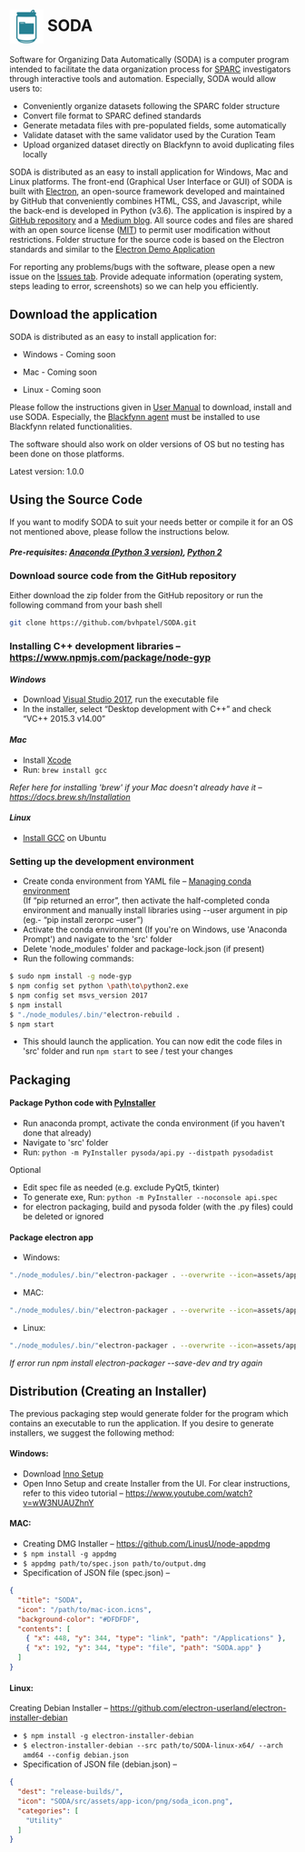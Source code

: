 # <img src="/src/assets/app-icon/png/soda_icon.png" width="60px" align="center" alt="SODA icon"> SODA

Software for Organizing Data Automatically (SODA) is a computer program intended to facilitate the data organization process for [SPARC](https://commonfund.nih.gov/sparc) investigators through interactive tools and automation. Especially, SODA would allow users to:

*   Conveniently organize datasets following the SPARC folder structure
*   Convert file format to SPARC defined standards
*   Generate metadata files with pre-populated fields, some automatically
*   Validate dataset with the same validator used by the Curation Team
*   Upload organized dataset directly on Blackfynn to avoid duplicating files locally

SODA is distributed as an easy to install application for Windows, Mac and Linux platforms. The front-end (Graphical User Interface or GUI) of SODA is built with [Electron](https://electronjs.org/), an open-source framework developed and maintained by GitHub that conveniently combines HTML, CSS, and Javascript, while the back-end is developed in Python (v3.6). The application is inspired by a [GitHub repository](https://github.com/fyears/electron-python-example) and a [Medium blog](https://medium.com/@abulka/electron-python-4e8c807bfa5e). All source codes and files are shared with an open source license ([MIT](LICENSE)) to permit user modification without restrictions. Folder structure for the source code is based on the Electron standards and similar to the [Electron Demo Application](https://github.com/electron/electron-api-demos)

For reporting any problems/bugs with the software, please open a new issue on the [Issues tab](https://github.com/bvhpatel/SODA/issues). Provide adequate information (operating system, steps leading to error, screenshots) so we can help you efficiently.

## Download the application
SODA is distributed as an easy to install application for:
*   Windows - Coming soon
<!--[Click Here](https://3dtholdings-my.sharepoint.com/:u:/g/personal/bpatel_calmi2_org/EaurG6qE7bBBhuF1HWWqfVkB9xJ3x0rfeSGJ9f63WtdoJA?e=Uo2rnk) (Developed & tested on Windows 10) -->
*   Mac - Coming soon
<!-- [Click Here](https://3dtholdings-my.sharepoint.com/:u:/g/personal/bpatel_calmi2_org/EeJQbemo2MtDmEJumGbu7moByRrcw3xyC-A5-pD2EdjVRw?e=Gcd3lX) (Developed & tested on Mac OS High Sierra and Mojave) -->
*   Linux - Coming soon
<!-- [Click Here](https://3dtholdings-my.sharepoint.com/:u:/g/personal/bpatel_calmi2_org/EQLHAKyyfaZJoDMYDYIwHIQB_jBZWh8mxBE5rRW-g_Oo5w?e=7wLGLI) (Developed & tested on Ubuntu Desktop 18.04) -->

<!--Example datasets can be downloaded from [here](https://3dtholdings-my.sharepoint.com/:f:/g/personal/bpatel_calmi2_org/Eig4sjUjchRCiUtfpeH-ydYBjvql_KYW0ZSE9_Td6bPzrQ?e=ApSOvh). -->
Please follow the instructions given in [User Manual](docs/SODA_User_manual.pdf) to download, install and use SODA. Especially, the [Blackfynn agent](https://developer.blackfynn.io/agent/index.html) must be installed to use Blackfynn related functionalities. 

The software should also work on older versions of OS but no testing has been done on those platforms.

Latest version: 1.0.0

## Using the Source Code
If you want to modify SODA to suit your needs better or compile it for an OS not mentioned above, please follow the instructions below.
#### *Pre-requisites: [Anaconda (Python 3 version)](https://www.anaconda.com/distribution/), [Python 2](https://www.python.org/downloads/)*

### Download source code from the GitHub repository
Either download the zip folder from the GitHub repository or run the following command from your bash shell
```bash
git clone https://github.com/bvhpatel/SODA.git
```

### Installing C++ development libraries – https://www.npmjs.com/package/node-gyp

#### *Windows*
*   Download [Visual Studio 2017](https://visualstudio.microsoft.com/pl/thank-you-downloading-visual-studio/?sku=Community), run the executable file
*   In the installer, select “Desktop development with C++” and check “VC++ 2015.3 v14.00”

#### *Mac*
*   Install [Xcode](https://developer.apple.com/xcode/download/)
*   Run: `brew install gcc`

*Refer here for installing 'brew' if your Mac doesn't already have it – https://docs.brew.sh/Installation*

#### *Linux*
*   [Install GCC](https://linuxize.com/post/how-to-install-gcc-compiler-on-ubuntu-18-04/) on Ubuntu

### Setting up the development environment
*   Create conda environment from YAML file – [Managing conda environment](https://docs.conda.io/projects/conda/en/latest/user-guide/tasks/manage-environments.html)<br>
(If “pip returned an error”, then activate the half-completed conda environment and manually install libraries using --user argument in pip (eg.- “pip install zerorpc –user”)
*   Activate the conda environment (If you're on Windows, use 'Anaconda Prompt') and navigate to the 'src' folder
*   Delete 'node_modules' folder and package-lock.json (if present)
*   Run the following commands:
```bash
$ sudo npm install -g node-gyp
$ npm config set python \path\to\python2.exe
$ npm config set msvs_version 2017
$ npm install
$ "./node_modules/.bin/"electron-rebuild .
$ npm start
```
*   This should launch the application. You can now edit the code files in 'src' folder and run `npm start` to see / test your changes

## Packaging
#### Package Python code with [PyInstaller](https://www.pyinstaller.org/)
*   Run anaconda prompt, activate the conda environment (if you haven't done that already)
*   Navigate to 'src' folder
*   Run: `python -m PyInstaller pysoda/api.py --distpath pysodadist`

Optional
*   Edit spec file as needed (e.g. exclude PyQt5, tkinter)
*   To generate exe, Run: `python -m PyInstaller --noconsole api.spec`
*   for electron packaging, build and pysoda folder (with the .py files) could be deleted or ignored

#### Package electron app

*   Windows:<br>
```bash
"./node_modules/.bin/"electron-packager . --overwrite --icon=assets/app-icon/win/soda_icon.ico
```

*   MAC:<br>
```bash
"./node_modules/.bin/"electron-packager . --overwrite --icon=assets/app-icon/mac/soda_icon.icns
```

*   Linux:<br>
```bash
"./node_modules/.bin/"electron-packager . --overwrite --icon=assets/app-icon/png/soda_icon.png
```

*If error run
npm install electron-packager --save-dev
and try again*

## Distribution (Creating an Installer)
The previous packaging step would generate folder for the program which contains an executable to run the application. If you desire to generate installers, we suggest the following method:
#### Windows:<br>
- Download [Inno Setup](http://www.jrsoftware.org/isdl.php)<br>
- Open Inno Setup and create Installer from the UI. For clear instructions, refer to this video tutorial – https://www.youtube.com/watch?v=wW3NUAUZhnY

#### MAC:<br>
- Creating DMG Installer – https://github.com/LinusU/node-appdmg<br>
- `$ npm install -g appdmg`<br>
- `$ appdmg path/to/spec.json path/to/output.dmg`<br>
- Specification of JSON file (spec.json) –
```json
{
  "title": "SODA",
  "icon": "/path/to/mac-icon.icns",
  "background-color": "#DFDFDF",
  "contents": [
    { "x": 448, "y": 344, "type": "link", "path": "/Applications" },
    { "x": 192, "y": 344, "type": "file", "path": "SODA.app" }
  ]
}
```

#### Linux:<br>
Creating Debian Installer – https://github.com/electron-userland/electron-installer-debian<br>
- `$ npm install -g electron-installer-debian`<br>
- `$ electron-installer-debian --src path/to/SODA-linux-x64/ --arch amd64 --config debian.json`<br>
- Specification of JSON file (debian.json) –
```json
{
  "dest": "release-builds/",
  "icon": "SODA/src/assets/app-icon/png/soda_icon.png",
  "categories": [
    "Utility"
  ]
}
```
